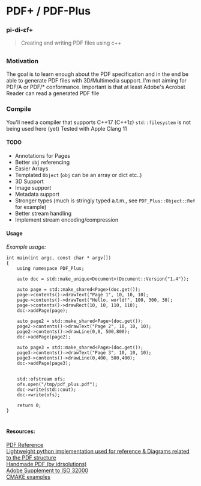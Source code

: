 

# PDF+ / PDF-Plus

### pi-di-ɛf+
> Creating and writing PDF files using c++
##

### Motivation

The goal is to learn enough about the PDF specification
and in the end be able to generate PDF files with 3D/Multimedia support.
I'm not aiming for PDF/A or PDF/* conformance.
Important is that at least Adobe's Acrobat Reader can read a generated PDF file

### Compile

You'll need a compiler that supports C++17 (C++1z)
`std::filesystem` is not being used here (yet)
Tested with Apple Clang 11

#### TODO
* Annotations for Pages
* Better `obj` referencing
* Easier Arrays
* Templated `Object` (`obj` can be an array or dict etc..)
* 3D Support
* Image support
* Metadata support
* Stronger types (much is stringly typed a.t.m., see `PDF_Plus::Object::Ref` for example)
* Better stream handling
* Implement stream encoding/compression

#### Usage
*Example usage:*
```
int main(int argc, const char * argv[])
{
	using namespace PDF_Plus;
	
	auto doc = std::make_unique<Document>(Document::Version{"1.4"});
	
	auto page = std::make_shared<Page>(doc.get());
	page->contents()->drawText("Page 1", 10, 10, 10);
	page->contents()->drawText("Hello, world!", 100, 300, 30);
	page->contents()->drawRect(10, 10, 110, 110);
	doc->addPage(page);
	
	auto page2 = std::make_shared<Page>(doc.get());
	page2->contents()->drawText("Page 2", 10, 10, 10);
	page2->contents()->drawLine(0,0, 500,800);
	doc->addPage(page2);
	
	auto page3 = std::make_shared<Page>(doc.get());
	page3->contents()->drawText("Page 3", 10, 10, 10);
	page3->contents()->drawLine(0,400, 500,400);
	doc->addPage(page3);
	
	
	std::ofstream ofs;
	ofs.open("/tmp/pdf_plus.pdf");
	doc->write(std::cout);
	doc->write(ofs);
	
	return 0;
}
```

#

#### Resources:
[PDF Reference](https://www.adobe.com/content/dam/acom/en/devnet/pdf/pdfs/pdf_reference_archives/PDFReference.pdf)  
[Lightweight python implementation used for reference & Diagrams related to the PDF structure](https://github.com/feliam/miniPDF/blob/master/README.md)  
[Handmade PDF (by idrsolutions)](https://blog.idrsolutions.com/2010/10/make-your-own-pdf-file-part-4-hello-world-pdf/)  
[Adobe Supplement to ISO 32000](https://www.adobe.com/content/dam/acom/en/devnet/acrobat/pdfs/adobe_supplement_iso32000.pdf)  
[CMAKE examples](https://cmake.org/examples/)

